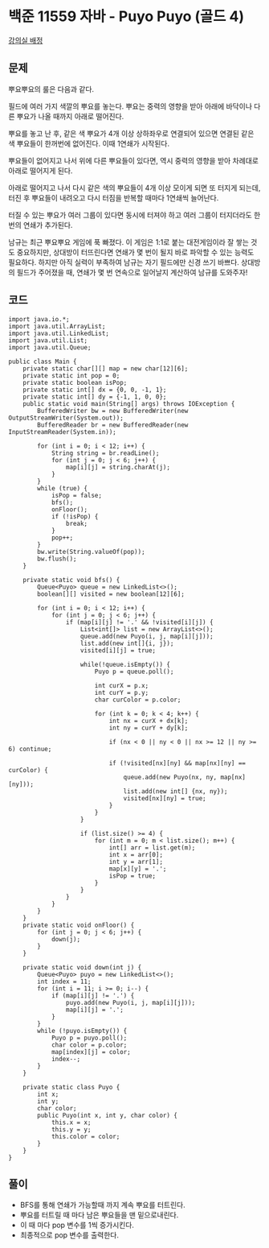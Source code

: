 # 백준 11559 자바 - Puyo Puyo (골드 4)

[강의실 배정](https://www.acmicpc.net/problem/11559)

## 문제

뿌요뿌요의 룰은 다음과 같다.

필드에 여러 가지 색깔의 뿌요를 놓는다. 뿌요는 중력의 영향을 받아 아래에 바닥이나 다른 뿌요가 나올 때까지 아래로 떨어진다.

뿌요를 놓고 난 후, 같은 색 뿌요가 4개 이상 상하좌우로 연결되어 있으면 연결된 같은 색 뿌요들이 한꺼번에 없어진다. 이때 1연쇄가 시작된다.

뿌요들이 없어지고 나서 위에 다른 뿌요들이 있다면, 역시 중력의 영향을 받아 차례대로 아래로 떨어지게 된다.

아래로 떨어지고 나서 다시 같은 색의 뿌요들이 4개 이상 모이게 되면 또 터지게 되는데, 터진 후 뿌요들이 내려오고 다시 터짐을 반복할 때마다 1연쇄씩 늘어난다.

터질 수 있는 뿌요가 여러 그룹이 있다면 동시에 터져야 하고 여러 그룹이 터지더라도 한번의 연쇄가 추가된다.

남규는 최근 뿌요뿌요 게임에 푹 빠졌다. 이 게임은 1:1로 붙는 대전게임이라 잘 쌓는 것도 중요하지만, 상대방이 터뜨린다면 연쇄가 몇 번이 될지 바로 파악할 수 있는 능력도 필요하다. 하지만 아직 실력이 부족하여 남규는 자기 필드에만 신경 쓰기 바쁘다. 상대방의 필드가 주어졌을 때, 연쇄가 몇 번 연속으로 일어날지 계산하여 남규를 도와주자!

## 코드

```
import java.io.*;
import java.util.ArrayList;
import java.util.LinkedList;
import java.util.List;
import java.util.Queue;

public class Main {
    private static char[][] map = new char[12][6];
    private static int pop = 0;
    private static boolean isPop;
    private static int[] dx = {0, 0, -1, 1};
    private static int[] dy = {-1, 1, 0, 0};
    public static void main(String[] args) throws IOException {
        BufferedWriter bw = new BufferedWriter(new OutputStreamWriter(System.out));
        BufferedReader br = new BufferedReader(new InputStreamReader(System.in));

        for (int i = 0; i < 12; i++) {
            String string = br.readLine();
            for (int j = 0; j < 6; j++) {
                map[i][j] = string.charAt(j);
            }
        }
        while (true) {
            isPop = false;
            bfs();
            onFloor();
            if (!isPop) {
                break;
            }
            pop++;
        }
        bw.write(String.valueOf(pop));
        bw.flush();
    }

    private static void bfs() {
        Queue<Puyo> queue = new LinkedList<>();
        boolean[][] visited = new boolean[12][6];

        for (int i = 0; i < 12; i++) {
            for (int j = 0; j < 6; j++) {
                if (map[i][j] != '.' && !visited[i][j]) {
                    List<int[]> list = new ArrayList<>();
                    queue.add(new Puyo(i, j, map[i][j]));
                    list.add(new int[]{i, j});
                    visited[i][j] = true;

                    while(!queue.isEmpty()) {
                        Puyo p = queue.poll();

                        int curX = p.x;
                        int curY = p.y;
                        char curColor = p.color;

                        for (int k = 0; k < 4; k++) {
                            int nx = curX + dx[k];
                            int ny = curY + dy[k];

                            if (nx < 0 || ny < 0 || nx >= 12 || ny >= 6) continue;

                            if (!visited[nx][ny] && map[nx][ny] == curColor) {
                                queue.add(new Puyo(nx, ny, map[nx][ny]));
                                list.add(new int[] {nx, ny});
                                visited[nx][ny] = true;
                            }
                        }
                    }

                    if (list.size() >= 4) {
                        for (int m = 0; m < list.size(); m++) {
                            int[] arr = list.get(m);
                            int x = arr[0];
                            int y = arr[1];
                            map[x][y] = '.';
                            isPop = true;
                        }
                    }
                }
            }
        }
    }
    private static void onFloor() {
        for (int j = 0; j < 6; j++) {
            down(j);
        }
    }

    private static void down(int j) {
        Queue<Puyo> puyo = new LinkedList<>();
        int index = 11;
        for (int i = 11; i >= 0; i--) {
            if (map[i][j] != '.') {
                puyo.add(new Puyo(i, j, map[i][j]));
                map[i][j] = '.';
            }
        }
        while (!puyo.isEmpty()) {
            Puyo p = puyo.poll();
            char color = p.color;
            map[index][j] = color;
            index--;
        }
    }

    private static class Puyo {
        int x;
        int y;
        char color;
        public Puyo(int x, int y, char color) {
            this.x = x;
            this.y = y;
            this.color = color;
        }
    }
}
```

## 풀이

- BFS를 통해 연쇄가 가능할때 까지 계속 뿌요를 터트린다. 
- 뿌요를 터트릴 때 마다 남은 뿌요들을 맨 밑으로내린다. 
- 이 때 마다 pop 변수를 1씩 증가시킨다. 
- 최종적으로 pop 변수를 출력한다.